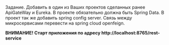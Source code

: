 Задание.
Добавить в один из Ваших проектов сделанных ранее ApiGateWay и Eureka. 
В проекте обязательно должна быть Spring Data.
В проект так же добавить spring config server.
Связь между микросервисами перевести на spring cloud openfeign.

**ВНИМАНИЕ! Старт приложения по адресу http://localhost:8765/rest-service**